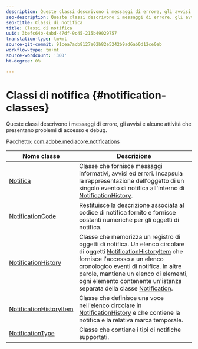 ```yaml
---
description: Queste classi descrivono i messaggi di errore, gli avvisi e alcune attività che presentano problemi di accesso e debug.
seo-description: Queste classi descrivono i messaggi di errore, gli avvisi e alcune attività che presentano problemi di accesso e debug.
seo-title: Classi di notifica
title: Classi di notifica
uuid: 3befc64b-4abd-47df-9c45-215b49029757
translation-type: tm+mt
source-git-commit: 91cea7acb8127e02b82e5242b9ad6ab0d12ce0eb
workflow-type: tm+mt
source-wordcount: '300'
ht-degree: 0%

---
```



# Classi di notifica {#notification-classes}

Queste classi descrivono i messaggi di errore, gli avvisi e alcune attività che presentano problemi di accesso e debug.

Pacchetto: [com.adobe.mediacore.notifications](https://help.adobe.com/en_US/primetime/api/psdk/asdoc-dhls_1.4/com/adobe/mediacore/notifications/package-detail.html)

| Nome classe | Descrizione |
|---|---|
| [Notifica](https://help.adobe.com/en_US/primetime/api/psdk/asdoc-dhls_1.4/com/adobe/mediacore/notifications/Notification.html) | Classe che fornisce messaggi informativi, avvisi ed errori. Incapsula la rappresentazione dell&#39;oggetto di un singolo evento di notifica all&#39;interno di [NotificationHistory](https://help.adobe.com/en_US/primetime/api/psdk/asdoc-dhls_1.4/com/adobe/mediacore/notifications/NotificationHistory.html). |
| [NotificationCode](https://help.adobe.com/en_US/primetime/api/psdk/asdoc-dhls_1.4/com/adobe/mediacore/notifications/NotificationCode.html) | Restituisce la descrizione associata al codice di notifica fornito e fornisce costanti numeriche per gli oggetti di notifica. |
| [NotificationHistory](https://help.adobe.com/en_US/primetime/api/psdk/asdoc-dhls_1.4/com/adobe/mediacore/notifications/NotificationHistory.html) | Classe che memorizza un registro di oggetti di notifica. Un elenco circolare di oggetti [NotificationHistoryItem](https://help.adobe.com/en_US/primetime/api/psdk/asdoc-dhls_1.4/com/adobe/mediacore/notifications/NotificationHistoryItem.html) che fornisce l&#39;accesso a un elenco cronologico eventi di notifica. In altre parole, mantiene un elenco di elementi, ogni elemento contenente un&#39;istanza separata della classe [Notification](https://help.adobe.com/en_US/primetime/api/psdk/asdoc-dhls_1.4/com/adobe/mediacore/notifications/Notification.html). |
| [NotificationHistoryItem](https://help.adobe.com/en_US/primetime/api/psdk/asdoc-dhls_1.4/com/adobe/mediacore/notifications/NotificationHistoryItem.html) | Classe che definisce una voce nell&#39;elenco circolare in [NotificationHistory](https://help.adobe.com/en_US/primetime/api/psdk/asdoc-dhls_1.4/com/adobe/mediacore/notifications/NotificationHistory.html) e che contiene la notifica e la relativa marca temporale. |
| [NotificationType](https://help.adobe.com/en_US/primetime/api/psdk/asdoc-dhls_1.4/com/adobe/mediacore/notifications/NotificationType.html) | Classe che contiene i tipi di notifiche supportati. |

